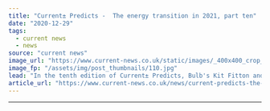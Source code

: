 ```yaml
---
title: "Current± Predicts -  The energy transition in 2021, part ten"
date: "2020-12-29"
tags: 
  - current news
  - news
source: "current news"
image_url: "https://www.current-news.co.uk/static/images/_400x400_crop_center-center/GettyImages-154974489_darker_cropped.jpg"
image_fp: "/assets/img/post_thumbnails/110.jpg"
lead: "In the tenth edition of Current± Predicts, Bulb's Kit Fitton and Geotab's David Savage give their predictions for 2021."
article_url: "https://www.current-news.co.uk/news/current-predicts-the-energy-transition-in-2021-part-ten?utm_source=rss-feeds&utm_medium=rss&utm_campaign=rss"
---
```


---
